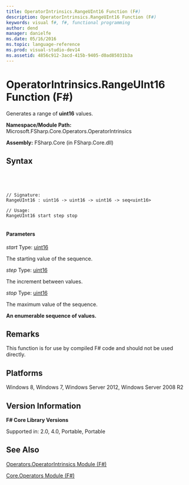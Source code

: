 ```yaml
---
title: OperatorIntrinsics.RangeUInt16 Function (F#)
description: OperatorIntrinsics.RangeUInt16 Function (F#)
keywords: visual f#, f#, functional programming
author: dend
manager: danielfe
ms.date: 05/16/2016
ms.topic: language-reference
ms.prod: visual-studio-dev14
ms.assetid: 4856c912-3acd-415b-9405-d0ad85031b3a 
---
```


# OperatorIntrinsics.RangeUInt16 Function (F#)

Generates a range of **uint16** values.

**Namespace/Module Path:** Microsoft.FSharp.Core.Operators.OperatorIntrinsics

**Assembly:** FSharp.Core (in FSharp.Core.dll)


## Syntax



```




// Signature:
RangeUInt16 : uint16 -> uint16 -> uint16 -> seq<uint16>

// Usage:
RangeUInt16 start step stop


```





#### Parameters
*start*
Type: [uint16](http://msdn.microsoft.com/en-us/library/2ab2f1fa-344e-4fcf-a688-5024c589630b)


The starting value of the sequence.


*step*
Type: [uint16](http://msdn.microsoft.com/en-us/library/2ab2f1fa-344e-4fcf-a688-5024c589630b)


The increment between values.


*stop*
Type: [uint16](http://msdn.microsoft.com/en-us/library/2ab2f1fa-344e-4fcf-a688-5024c589630b)


The maximum value of the sequence.



**An enumerable sequence of values.**
## Remarks
This function is for use by compiled F# code and should not be used directly.


## Platforms
Windows 8, Windows 7, Windows Server 2012, Windows Server 2008 R2


## Version Information
**F# Core Library Versions**

Supported in: 2.0, 4.0, Portable, Portable




## See Also
[Operators.OperatorIntrinsics Module &#40;F&#35;&#41;](Operators.OperatorIntrinsics-Module-%5BFSharp%5D.md)

[Core.Operators Module &#40;F&#35;&#41;](Core.Operators-Module-%5BFSharp%5D.md)

